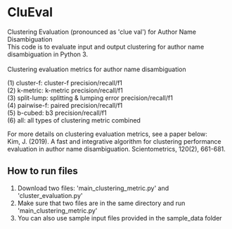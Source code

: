# CluEval
Clustering Evaluation (pronounced as 'clue val') for Author Name Disambiguation  <br />
This code is to evaluate input and output clustering for author name disambiguation in Python 3. <br />
<br />
Clustering evaluation metrics for author name disambiguation <br/>

(1) cluster-f: cluster-f precision/recall/f1 <br />
(2) k-metric: k-metric precision/recall/f1 <br />
(3) split-lump: splitting & lumping error precision/recall/f1 <br />
(4) pairwise-f: paired precision/recall/f1 <br />
(5) b-cubed: b3 precision/recall/f1 <br />
(6) all: all types of clustering metric combined <br />

For more details on clustering evaluation metrics, see a paper below: <br />
Kim, J. (2019). A fast and integrative algorithm for clustering performance evaluation
    in author name disambiguation. Scientometrics, 120(2), 661-681. 
    
## How to run files
1. Download two files: 'main_clustering_metric.py' and 'cluster_evaluation.py'  <br />
2. Make sure that two files are in the same directory and run 'main_clustering_metric.py' <br />
3. You can also use sample input files provided in the sample_data folder
